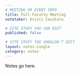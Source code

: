 ```yaml
---
# MEETING OR EVENT INFO
title: Full Faculty Meeting
notetaker: Kristi Cavataro

# SITE STUFF YOU CAN EDIT
published: false

# SITE STUFF YOU SHOULDN'T EDIT
layout: notes-single
category: notes
---
```

Notes go here.